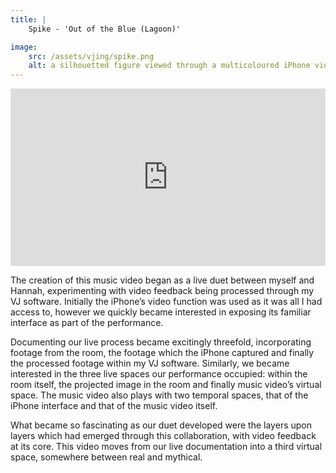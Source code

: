 ```yaml
---
title: | 
    Spike - 'Out of the Blue (Lagoon)'

image:
    src: /assets/vjing/spike.png
    alt: a silhouetted figure viewed through a multicoloured iPhone video interface
---
```


<div style="padding:56.25% 0 0 0;position:relative;"><iframe src="https://player.vimeo.com/video/850516266?h=fd0a08f887&title=0&byline=0&portrait=0" style="position:absolute;top:0;left:0;width:100%;height:100%;" frameborder="0" allow="autoplay; fullscreen; picture-in-picture" allowfullscreen></iframe></div><script src="https://player.vimeo.com/api/player.js"></script>

The creation of this music video began as a live duet between myself and Hannah, experimenting with video feedback being processed through my VJ software. Initially the iPhone’s video function was used as it was all I had access to, however we quickly became interested in exposing its familiar interface as part of the performance.

Documenting our live process became excitingly threefold, incorporating footage from the room, the footage which the iPhone captured and finally the processed footage within my VJ software. Similarly, we became interested in the three live spaces our performance occupied: within the room itself, the projected image in the room and finally music video’s virtual space. The music video also plays with two temporal spaces, that of the iPhone interface and that of the music video itself.

What became so fascinating as our duet developed were the layers upon layers which had emerged through this collaboration, with video feedback at its core. This video moves from our live documentation into a third virtual space, somewhere between real and mythical.